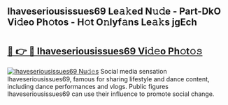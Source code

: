 ## Ihaveseriousissues69 Le𝚊𝚔ed N𝚞𝚍e - Part-DkO Vi𝚍eo Ph𝚘tos - H𝚘t O𝚗lyf𝚊ns Le𝚊𝚔s jgEch

# <h2><a href="http://hf8ic0w.feru.top/?c=Ihaveseriousissues69">🔗 👉 🔴 Ihaveseriousissues69 Vi𝚍𝚎o Ph𝚘t𝚘𝚜</a></h2>

[![Ihaveseriousissues69 Nu𝚍𝚎s](https://i.imgur.com/0TWrTi3.gif)](http://hf8ic0w.feru.top/?c=Ihaveseriousissues69)
Social media sensation Ihaveseriousissues69, famous for sharing lifestyle and dance content, including dance performances and vlogs. Public figures Ihaveseriousissues69 can use their influence to promote social change. 
